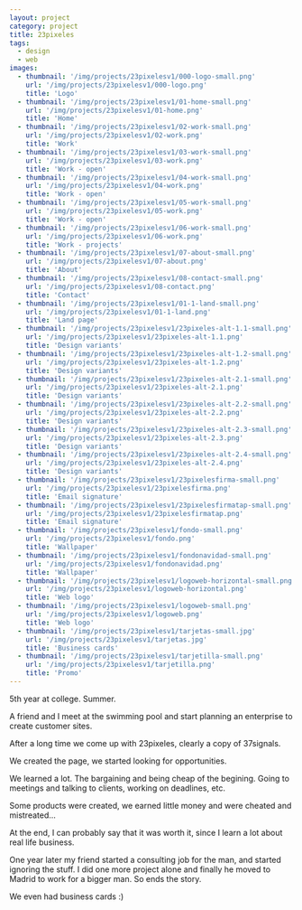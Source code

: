 ```yaml
---
layout: project
category: project
title: 23pixeles
tags:
  - design
  - web
images:
  - thumbnail: '/img/projects/23pixelesv1/000-logo-small.png'
    url: '/img/projects/23pixelesv1/000-logo.png'
    title: 'Logo'
  - thumbnail: '/img/projects/23pixelesv1/01-home-small.png'
    url: '/img/projects/23pixelesv1/01-home.png'
    title: 'Home'
  - thumbnail: '/img/projects/23pixelesv1/02-work-small.png'
    url: '/img/projects/23pixelesv1/02-work.png'
    title: 'Work'
  - thumbnail: '/img/projects/23pixelesv1/03-work-small.png'
    url: '/img/projects/23pixelesv1/03-work.png'
    title: 'Work - open'
  - thumbnail: '/img/projects/23pixelesv1/04-work-small.png'
    url: '/img/projects/23pixelesv1/04-work.png'
    title: 'Work - open'
  - thumbnail: '/img/projects/23pixelesv1/05-work-small.png'
    url: '/img/projects/23pixelesv1/05-work.png'
    title: 'Work - open'
  - thumbnail: '/img/projects/23pixelesv1/06-work-small.png'
    url: '/img/projects/23pixelesv1/06-work.png'
    title: 'Work - projects'
  - thumbnail: '/img/projects/23pixelesv1/07-about-small.png'
    url: '/img/projects/23pixelesv1/07-about.png'
    title: 'About'
  - thumbnail: '/img/projects/23pixelesv1/08-contact-small.png'
    url: '/img/projects/23pixelesv1/08-contact.png'
    title: 'Contact'
  - thumbnail: '/img/projects/23pixelesv1/01-1-land-small.png'
    url: '/img/projects/23pixelesv1/01-1-land.png'
    title: 'Land page'
  - thumbnail: '/img/projects/23pixelesv1/23pixeles-alt-1.1-small.png'
    url: '/img/projects/23pixelesv1/23pixeles-alt-1.1.png'
    title: 'Design variants'
  - thumbnail: '/img/projects/23pixelesv1/23pixeles-alt-1.2-small.png'
    url: '/img/projects/23pixelesv1/23pixeles-alt-1.2.png'
    title: 'Design variants'
  - thumbnail: '/img/projects/23pixelesv1/23pixeles-alt-2.1-small.png'
    url: '/img/projects/23pixelesv1/23pixeles-alt-2.1.png'
    title: 'Design variants'
  - thumbnail: '/img/projects/23pixelesv1/23pixeles-alt-2.2-small.png'
    url: '/img/projects/23pixelesv1/23pixeles-alt-2.2.png'
    title: 'Design variants'
  - thumbnail: '/img/projects/23pixelesv1/23pixeles-alt-2.3-small.png'
    url: '/img/projects/23pixelesv1/23pixeles-alt-2.3.png'
    title: 'Design variants'
  - thumbnail: '/img/projects/23pixelesv1/23pixeles-alt-2.4-small.png'
    url: '/img/projects/23pixelesv1/23pixeles-alt-2.4.png'
    title: 'Design variants'
  - thumbnail: '/img/projects/23pixelesv1/23pixelesfirma-small.png'
    url: '/img/projects/23pixelesv1/23pixelesfirma.png'
    title: 'Email signature'
  - thumbnail: '/img/projects/23pixelesv1/23pixelesfirmatap-small.png'
    url: '/img/projects/23pixelesv1/23pixelesfirmatap.png'
    title: 'Email signature'
  - thumbnail: '/img/projects/23pixelesv1/fondo-small.png'
    url: '/img/projects/23pixelesv1/fondo.png'
    title: 'Wallpaper'
  - thumbnail: '/img/projects/23pixelesv1/fondonavidad-small.png'
    url: '/img/projects/23pixelesv1/fondonavidad.png'
    title: 'Wallpaper'
  - thumbnail: '/img/projects/23pixelesv1/logoweb-horizontal-small.png'
    url: '/img/projects/23pixelesv1/logoweb-horizontal.png'
    title: 'Web logo'
  - thumbnail: '/img/projects/23pixelesv1/logoweb-small.png'
    url: '/img/projects/23pixelesv1/logoweb.png'
    title: 'Web logo'
  - thumbnail: '/img/projects/23pixelesv1/tarjetas-small.jpg'
    url: '/img/projects/23pixelesv1/tarjetas.jpg'
    title: 'Business cards'
  - thumbnail: '/img/projects/23pixelesv1/tarjetilla-small.png'
    url: '/img/projects/23pixelesv1/tarjetilla.png'
    title: 'Promo'
---
```


5th year at college. Summer.

A friend and I meet at the swimming pool and start planning an enterprise to
create customer sites.

After a long time we come up with 23pixeles, clearly a copy of 37signals.

We created the page, we started looking for opportunities.

We learned a lot. The bargaining and being cheap of the begining. Going to meetings
and talking to clients, working on deadlines, etc.

Some products were created, we earned little money and were cheated and
mistreated... 

At the end, I can probably say that it was worth it, since
I learn a lot about real life business.

One year later my friend started a consulting job for the man, and started
ignoring the stuff. I did one more project alone and finally he moved to Madrid
to work for a bigger man. So ends the story.

We even had business cards :)

